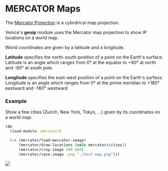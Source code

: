 # MERCATOR Maps

The [Mercator Projection](https://en.wikipedia.org/wiki/Mercator_projection)
is a cylindrical map projection. 

Venice's **geoip** module uses the Mercator map projection to show IP 
locations on a world map.

World coordinates are given by a latitude and a longitude.

**Latitude** specifies the north-south position of a point on the Earth's
surface. Latitude is an angle which ranges from 0° at the equator to +90°
at north and -90° at south pole.

**Longitude** specifies the east-west position of a point on the Earth's
surface. Longitude is an angle which ranges from 0° at the prime meridian
to +180° eastward and -180° westward.

### Example

Show a few cities (Zurich, New York, Tokyo, ...) given by its coordinates on 
a world map:

```clojure
(do
  (load-module :mercator)

  (-> (mercator/load-mercator-image)
      (mercator/draw-locations (vals mercator/cities))
      (mercator/crop-image 400 600)
      (mercator/save-image :png "./test-map.png")))
```

<img src="https://github.com/jlangch/venice/blob/master/doc/charts/mercator.png">
